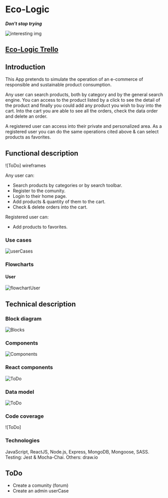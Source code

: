 # Eco-Logic

***Don't stop trying***

![interesting img](images/readme-intro-gif.gif)

## [Eco-Logic Trello](https://trello.com/b/bfwDrnGU/eco-logic)

## Introduction
This App pretends to simulate the operation of an e-commerce of responsible and sustainable product consumption.

Any user can search products, both by category and by the general search engine. 
You can access to the product listed by a click to see the detail of the product and finally you could add any product you wish to buy into the cart. Into the cart you are able to see all the orders, check the data order and delete an order.

A registered user can access into their private and personalized area. As a registered user you can do the same operations cited above & can select products as favorites.

## Functional description
![ToDo] wireframes

Any user can:
* Search products by categories or by search toolbar.
* Register to the comunity.
* Login to their home page.
* Add products & quantity of them to the cart.
* Check & delete orders into the cart.

Registered user can:
* Add products to favorites.

### Use cases
![userCases](images/functional-description/User-cases-diagram.png)

### Flowcharts
#### User
![flowchartUser](images/functional-description/Flowchart-user-diagram.png)

## Technical description
### Block diagram
![Blocks](images/technical-description/Block-diagram.png)

### Components
![Components](images/technical-description/Components-diagram.png)

### React components
![ToDo]()

### Data model
![ToDo](images/technical-description/Data-model-diagram.png)

### Code coverage
![ToDo]

### Technologies
JavaScript, ReactJS, Node.js, Express, MongoDB, Mongoose, SASS. </n>
Testing: Jest & Mocha-Chai.
Others: draw.io

## ToDo
* Create a comunity (forum)
* Create an admin userCase